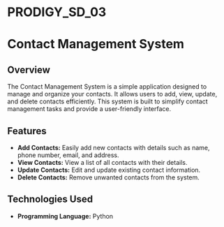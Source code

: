 # PRODIGY_SD_03

# Contact Management System

## Overview

The Contact Management System is a simple application designed to manage and organize your contacts. It allows users to add, view, update, and delete contacts efficiently. This system is built to simplify contact management tasks and provide a user-friendly interface.

## Features

- **Add Contacts:** Easily add new contacts with details such as name, phone number, email, and address.
- **View Contacts:** View a list of all contacts with their details.
- **Update Contacts:** Edit and update existing contact information.
- **Delete Contacts:** Remove unwanted contacts from the system.

## Technologies Used

- **Programming Language:** Python
